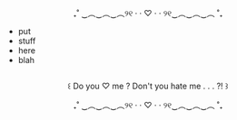 <p align="center">
₊˚ ‿︵‿︵‿︵୨୧ · · ♡ · · ୨୧‿︵‿︵‿︵ ˚₊
</p>

- put
- stuff
- here
- blah

<p align="center"> 
<img src=" ">
</p>
<p align="center">
꒰ Do you ♡ me ? Don't you hate me . . . ?! ꒱
</p>
<p align="center">
₊˚ ‿︵‿︵‿︵୨୧ · · ♡ · · ୨୧‿︵‿︵‿︵ ˚₊
</p>
